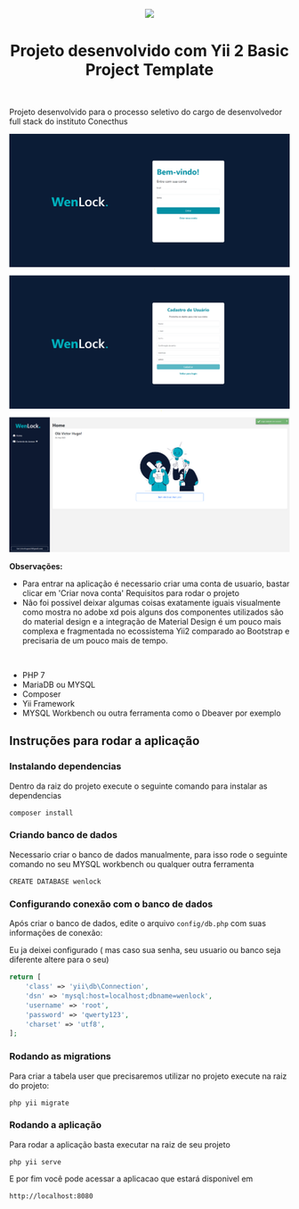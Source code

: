 <p align="center">
    <a href="https://github.com/yiisoft" target="_blank">
        <img src="https://avatars0.githubusercontent.com/u/993323" height="100px">
    </a>
    <h1 align="center">Projeto desenvolvido com Yii 2 Basic Project Template</h1>
    <br>
</p>

Projeto desenvolvido para o processo seletivo do cargo de desenvolvedor full stack do instituto Conecthus

 ![login](assets/login.png)
 ![nova conta](assets/nova-conta.png)
 ![home](assets/home.png)

 **Observações:**
* Para entrar na aplicação é necessario criar uma conta de usuario, bastar clicar em 'Criar nova conta'
Requisitos para rodar o projeto
* Não foi possivel deixar algumas coisas exatamente iguais visualmente como mostra no adobe xd pois alguns dos componentes utilizados são do material design e a integração de Material Design é um pouco mais complexa e fragmentada no ecossistema Yii2 comparado ao Bootstrap e precisaria de um pouco mais de tempo.

<br>

* PHP 7
* MariaDB ou MYSQL
* Composer
* Yii Framework
* MYSQL Workbench ou outra ferramenta como o Dbeaver por exemplo

Instruções para rodar a aplicação
------------

### Instalando dependencias

Dentro da raiz do projeto execute o seguinte comando para instalar as dependencias

~~~
composer install
~~~

### Criando banco de dados
Necessario criar o banco de dados manualmente, para isso rode o seguinte comando no seu MYSQL workbench ou qualquer outra ferramenta

~~~
CREATE DATABASE wenlock
~~~


### Configurando conexão com o banco de dados

Após criar o banco de dados, edite o arquivo `config/db.php` com suas informações de conexão:

Eu ja deixei configurado ( mas caso sua senha, seu usuario ou banco seja diferente altere para o seu)
 
```php
return [
    'class' => 'yii\db\Connection',
    'dsn' => 'mysql:host=localhost;dbname=wenlock',
    'username' => 'root',
    'password' => 'qwerty123',
    'charset' => 'utf8',
];
```
### Rodando as migrations

Para criar a tabela user que precisaremos utilizar no projeto execute na raiz do projeto:

~~~
php yii migrate
~~~

### Rodando a aplicação

Para rodar a aplicação basta executar na raiz de seu projeto
~~~
php yii serve
~~~

E por fim você pode acessar a aplicacao que estará disponivel em 
~~~
http://localhost:8080
~~~




